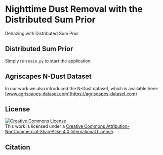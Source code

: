 # Nighttime Dust Removal with the Distributed Sum Prior
Dehazing with Distributed Sum Prior

##  Distributed Sum Prior


Simply run `main.py` to start the application.

##  Agriscapes N-Dust Dataset

In our work we also introduced the N-Dust dataset, which is available here: [www.agriscapes-dataset.com](https://agriscapes-dataset.com)


## License
<a rel="license" href="http://creativecommons.org/licenses/by-nc-sa/4.0/"><img alt="Creative Commons License" style="border-width:0" src="https://i.creativecommons.org/l/by-nc-sa/4.0/88x31.png" /></a><br />This work is licensed under a <a rel="license" href="http://creativecommons.org/licenses/by-nc-sa/4.0/">Creative Commons Attribution-NonCommercial-ShareAlike 4.0 International License</a>.

## Citation
